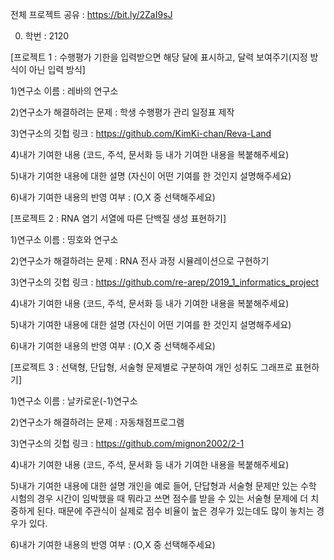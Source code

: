 전체 프로젝트 공유 : https://bit.ly/2ZaI9sJ


0. 학번 : 2120

[프로젝트 1 : 수행평가 기한을 입력받으면 해당 달에 표시하고, 달력 보여주기(지정 방식이 아닌 입력 방식]

1)연구소 이름 : 레바의 연구소

2)연구소가 해결하려는 문제 : 학생 수행평가 관리 일정표 제작

3)연구소의 깃헙 링크 : https://github.com/KimKi-chan/Reva-Land

4)내가 기여한 내용
(코드, 주석, 문서화 등 내가 기여한 내용을 복붙해주세요)

5)내가 기여한 내용에 대한 설명
(자신이 어떤 기여를 한 것인지 설명해주세요)

6)내가 기여한 내용의 반영 여부 : (O,X 중 선택해주세요)



[프로젝트 2 : RNA 염기 서열에 따른 단백질 생성 표현하기]

1)연구소 이름 : 띵호와 연구소

2)연구소가 해결하려는 문제 : RNA 전사 과정 시뮬레이션으로 구현하기

3)연구소의 깃헙 링크 : https://github.com/re-arep/2019_1_informatics_project

4)내가 기여한 내용
(코드, 주석, 문서화 등 내가 기여한 내용을 복붙해주세요)

5)내가 기여한 내용에 대한 설명
(자신이 어떤 기여를 한 것인지 설명해주세요)

6)내가 기여한 내용의 반영 여부 : (O,X 중 선택해주세요)




[프로젝트 3 : 선택형, 단답형, 서술형 문제별로 구분하여 개인 성취도 그래프로 표현하기]

1)연구소 이름 : 날카로운(-1)연구소

2)연구소가 해결하려는 문제 : 자동채점프로그램

3)연구소의 깃헙 링크 : https://github.com/mignon2002/2-1

4)내가 기여한 내용
(코드, 주석, 문서화 등 내가 기여한 내용을 복붙해주세요)

5)내가 기여한 내용에 대한 설명
개인을 예로 들어, 단답형과 서술형 문제만 있는 수학 시험의 경우 시간이 임박했을 때 뭐라고 쓰면 점수를 받을 수 있는 서술형 문제에 더 치중하게 된다. 때문에 주관식이 실제로 점수 비율이 높은 경우가 있는데도 많이 놓치는 경우가 있다.

6)내가 기여한 내용의 반영 여부 : (O,X 중 선택해주세요)
